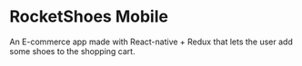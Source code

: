 # RocketShoes Mobile

An E-commerce app made with React-native + Redux that lets the user add some shoes to the shopping cart.
